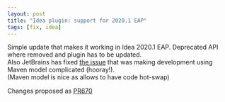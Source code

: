 ```yaml
---
layout: post
title: "Idea plugin: support for 2020.1 EAP"
tags: [fix, idea]
---
```

Simple update that makes it working in Idea 2020.1 EAP. Deprecated API where removed and plugin has to be updated.   
Also JetBrains has fixed [the issue](https://youtrack.jetbrains.com/issue/IDEA-242978) that was making development using Maven model complicated (hooray!).  
(Maven model is nice as allows to have code hot-swap)

Changes proposed as [PR670](https://github.com/MobiVM/robovm/pull/570)


